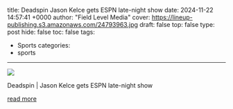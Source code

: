 title: Deadspin Jason Kelce gets ESPN late-night show
date: 2024-11-22 14:57:41 +0000
author: "Field Level Media"
cover: https://lineup-publishing.s3.amazonaws.com/24793963.jpg
draft: false
top: false
type: post
hide: false
toc: false
tags:
  - Sports
categories:
  - sports
---

![](https://lineup-publishing.s3.amazonaws.com/24793963.jpg)

Deadspin | Jason Kelce gets ESPN late-night show

[read more](https://deadspin.com/jason-kelce-gets-espn-late-night-show/)
